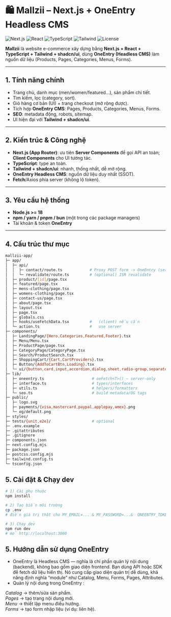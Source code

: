 # 🛍️ Mallzii – Next.js + OneEntry Headless CMS

![Next.js](https://img.shields.io/badge/Next.js-15-black?logo=nextdotjs)
![React](https://img.shields.io/badge/React-19-61DAFB?logo=react)
![TypeScript](https://img.shields.io/badge/TypeScript-5-3178C6?logo=typescript)
![Tailwind](https://img.shields.io/badge/TailwindCSS-^3-38B2AC?logo=tailwindcss)
![License](https://img.shields.io/badge/License-MIT-green)

**Mallzii** là website e-commerce xây dựng bằng **Next.js + React + TypeScript + Tailwind + shadcn/ui**, dùng **OneEntry (Headless CMS)** làm nguồn dữ liệu (Products, Pages, Categories, Menus, Forms).

---


## 1. Tính năng chính
- Trang chủ, danh mục (men/women/featured…), sản phẩm chi tiết.
- Tìm kiếm, lọc (category, sort).
- Giỏ hàng cơ bản (UI) + trang checkout (mở rộng được).
- Tích hợp **OneEntry CMS**: Pages, Products, Categories, Menus, Forms.
- **SEO**: metadata động, robots, sitemap.
- UI hiện đại với **Tailwind + shadcn/ui**.

---

## 2. Kiến trúc & Công nghệ
- **Next.js (App Router)**: ưu tiên **Server Components** để gọi API an toàn; **Client Components** cho UI tương tác.
- **TypeScript**: type an toàn.
- **Tailwind + shadcn/ui**: nhanh, thống nhất, dễ mở rộng.
- **OneEntry Headless CMS**: nguồn dữ liệu duy nhất (SSOT).
- **Fetch**/Axios phía server (không lộ token).

---

## 3. Yêu cầu hệ thống
- **Node.js >= 18**
- **npm / yarn / pnpm / bun** (một trong các package managers)
- Tài khoản & token **OneEntry**

---

## 4. Cấu trúc thư mục
```bash
mallzii-app/
├─ app/
│  ├─ api/
│  │  ├─ contact/route.ts            # Proxy POST form -> OneEntry (server)
│  │  └─ revalidate/route.ts         # (optional) ISR revalidate
│  ├─ product/[id]/page.tsx
│  ├─ featured/page.tsx
│  ├─ mens-clothing/page.tsx
│  ├─ womens-clothing/page.tsx
│  ├─ contact-us/page.tsx
│  ├─ about/page.tsx
│  ├─ layout.tsx
│  ├─ page.tsx
│  ├─ globals.css
│  ├─ hooks/useFetchData.tsx         #   (client) nếu cần
│  └─ action.ts                      #   use server
├─ components/
│  ├─ LandingPage/{Hero,Categories,Featured,Footer}.tsx
│  ├─ Menu/Menu.tsx
│  ├─ ProductPage/page.tsx
│  ├─ CategoryPage/CategoryPage.tsx
│  ├─ Search/ProductSearch.tsx
│  ├─ ShoppingCart/{Cart,CartProviders}.tsx
│  ├─ Button/{AddToCartBtn,Loading}.tsx
│  └─ ui/{button,card,input,accordion,dialog,sheet,radio-group,separator,carousel}.tsx
├─ lib/
│  ├─ oneentry.ts                     # oeFetch<T>() – server-only
│  ├─ interface.ts                    # types/interfaces
│  ├─ utils.ts                        # helpers/formatters
│  └─ seo.ts                          # build metadata/OG tags
├─ public/
│  ├─ logo.svg
│  ├─ payments/{visa,mastercard,paypal,applepay,amex}.png
│  └─ og/default.png
├─ styles/
├─ tests/{unit,e2e}/                  # optional
├─ .env.example
├─ .gitattributes
├─ .gitignore
├─ components.json
├─ next.config.mjs
├─ package.json
├─ postcss.config.mjs
├─ tailwind.config.ts
└─ tsconfig.json
```

## 5. Cài đặt & Chạy dev
```bash
# 1) Cài phụ thuộc
npm install

# 2) Tạo biến môi trường
cp .env 
# điền giá trị thật cho MY_EMAIL=... & MY_PASSWORD=...&  ONEENTRY_TOKEN để kết nối với BE

# 3) Chạy dev
npm run dev
# mở http://localhost:3000
```
## 5. Hướng dẫn sử dụng OneEntry
- OneEntry là Headless CMS — nghĩa là chỉ phần quản lý nội dung (backend), không bao gồm giao diện frontend. Bạn dùng API hoặc SDK để fetch dữ liệu hiển thị. Nó cung cấp giao diện quản trị dễ dùng, khả năng định nghĩa “module” như Catalog, Menu, Forms, Pages, Attributes.
- Quản lý nội dung trong OneEntry :

 *Catalog* → thêm/sửa sản phẩm.  
 *Pages* → tạo trang nội dung mới.  
 *Menu* → thiết lập menu điều hướng.  
 *Forms* → tạo form nhập liệu (ví dụ: liên hệ).  